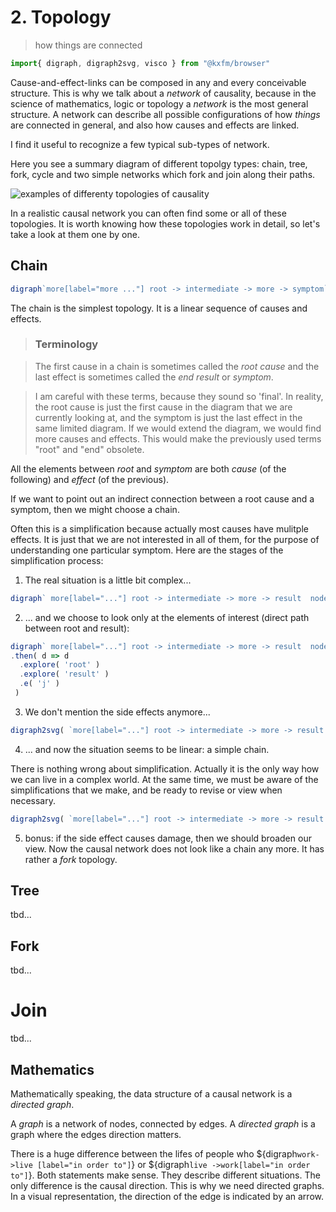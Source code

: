 # 2. Topology

> how things are connected

```js 
import{ digraph, digraph2svg, visco } from "@kxfm/browser"
```

Cause-and-effect-links can be composed in any and every conceivable structure. This is why we talk about a *network* of causality, because in the science of mathematics, logic or topology a *network* is the most general structure. A network can describe all possible configurations of how *things* are connected in general, and also how causes and effects are linked.

I find it useful to recognize a few typical sub-types of network.

Here you see a summary diagram of different topolgy types: chain, tree, fork, cycle and two simple networks which fork and join along their paths.

![examples of differenty topologies of causality](/fig/causality-topology.svg)

In a realistic causal network you can often find some or all of these topologies. It is worth knowing how these topologies work in detail, so let's take a look at them one by one.

## Chain

```js
digraph`more[label="more ..."] root -> intermediate -> more -> symptom`
```
The chain is the simplest topology. It is a linear sequence of causes and effects.

> ### Terminology

> The first cause in a chain is sometimes called the *root cause* and the last effect is sometimes called the *end result* or *symptom*. 

> I am careful with these terms, because they sound so 'final'. In reality, the root cause is just the first cause in the diagram that we are currently looking at, and the symptom is just the last effect in the same limited diagram. If we would extend the diagram, we would find more causes and effects. This would make the previously used terms "root" and "end" obsolete.

All the elements between *root* and *symptom* are both *cause* (of the following) and *effect* (of the previous).

If we want to point out an indirect connection between a root cause and a symptom, then we might choose a chain. 

Often this is a simplification because actually most causes have mulitple effects. It is just that we are not interested in all of them, for the purpose of understanding one particular symptom. Here are the stages of the simplification process:

1. The real situation is a little bit complex...
```js
digraph` more[label="..."] root -> intermediate -> more -> result  node[label="side effect"] root->side1 intermediate->side2 `
```
2. ... and we choose to look only at the elements of interest (direct path between root and result):
```js
digraph` more[label="..."] root -> intermediate -> more -> result  node[label="side effect"] root->side1 intermediate->side2 `
.then( d => d
  .explore( 'root' )
  .explore( 'result' )
  .e( 'j' )
 )
```
3. We don't mention the side effects anymore...
```js
digraph2svg( `more[label="..."] root -> intermediate -> more -> result `)
```
4. ... and now the situation seems to be linear: a simple chain.

There is nothing wrong about simplification. Actually it is the only way how we can live in a complex world. At the same time, we must be aware of the simplifications that we make, and be ready to revise or view when necessary.  
  
```js
digraph2svg( `more[label="..."] root -> intermediate -> more -> result  side1[label="side effect"] root->side1->damage `)
```
5. bonus: if the side effect causes damage, then we should broaden our view. Now the causal network does not look like a chain any more. It has rather a *fork* topology.

## Tree

tbd...

## Fork

tbd...

# Join

tbd...

## Mathematics

Mathematically speaking, the data structure of a causal network is a *directed graph*.

A *graph* is a network of nodes, connected by edges. A *directed graph* is a graph where the edges direction matters.

There is a huge difference between the lifes of people who ${digraph`work->live [label="in order to"]`} or ${digraph`live ->work[label="in order to"]`}. Both statements make sense. They describe different situations. The only difference is the causal direction. This is why we need directed graphs. In a visual representation, the direction of the edge is indicated by an arrow.
